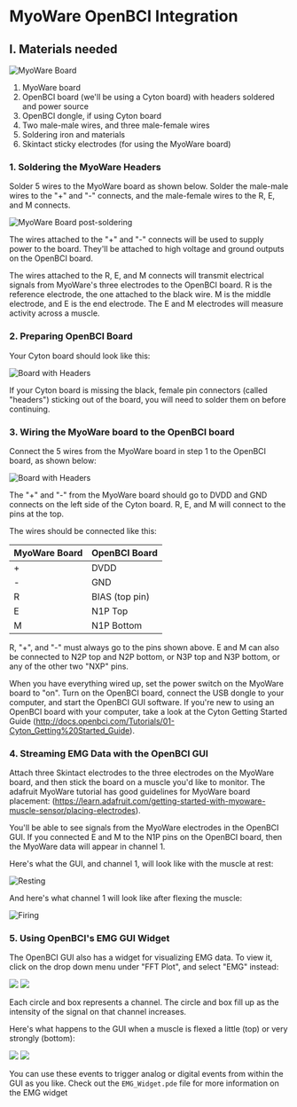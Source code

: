 # MyoWare OpenBCI Integration

## I. Materials needed

![MyoWare Board](../assets/images/myoware.jpg)

1. MyoWare board
2. OpenBCI board (we'll be using a Cyton board) with headers soldered and power source
3. OpenBCI dongle, if using Cyton board
4. Two male-male wires, and three male-female wires
5. Soldering iron and materials
6. Skintact sticky electrodes (for using the MyoWare board)


### 1. Soldering the MyoWare Headers
Solder 5 wires to the MyoWare board as shown below. Solder the male-male wires to the "+" and "-" connects, and the male-female wires to the R, E, and M connects.

![MyoWare Board post-soldering](../assets/images/myoware_post_solder.jpg)

The wires attached to the "+" and "-" connects will be used to supply power to the board. They'll be attached to high voltage and ground outputs on the OpenBCI board.

The wires attached to the R, E, and M connects will transmit electrical signals from MyoWare's three electrodes to the OpenBCI board. R is the reference electrode, the one attached to the black wire. M is the middle electrode, and E is the end electrode. The E and M electrodes will measure activity across a muscle. 


### 2. Preparing OpenBCI Board
Your Cyton board should look like this:

![Board with Headers](../assets/images/8bit_w_Headers.jpg)

If your Cyton board is missing the black, female pin connectors (called "headers") sticking out of the board, you will need to solder them on before continuing. 

### 3. Wiring the MyoWare board to the OpenBCI board 
Connect the 5 wires from the MyoWare board in step 1 to the OpenBCI board, as shown below:

![Board with Headers](../assets/images/cyton_myoware_connects.jpg)

The "+" and "-" from the MyoWare board should go to DVDD and GND connects on the left side of the Cyton board. R, E, and M will connect to the pins at the top.

The wires should be connected like this:

| MyoWare Board | OpenBCI Board |
| -------------- | -------------- |
| \+ | DVDD |
| \- | GND |
| R | BIAS (top pin) |
| E | N1P Top |
| M | N1P Bottom |

R, "+", and "-" must always go to the pins shown above. E and M can also be connected to N2P top and N2P bottom, or N3P top and N3P bottom, or any of the other two "NXP" pins.

When you have everything wired up, set the power switch on the MyoWare board to "on". Turn on the OpenBCI board, connect the USB dongle to your computer, and start the OpenBCI GUI software. If you're new to using an OpenBCI board with your computer, take a look at the Cyton Getting Started Guide (http://docs.openbci.com/Tutorials/01-Cyton_Getting%20Started_Guide).

### 4. Streaming EMG Data with the OpenBCI GUI

Attach three Skintact electrodes to the three electrodes on the MyoWare board, and then stick the board on a muscle you'd like to monitor. The adafruit MyoWare tutorial has good guidelines for MyoWare board placement: (https://learn.adafruit.com/getting-started-with-myoware-muscle-sensor/placing-electrodes).

You'll be able to see signals from the MyoWare electrodes in the OpenBCI GUI. If you connected E and M to the N1P pins on the OpenBCI board, then the MyoWare data will appear in channel 1. 

Here's what the GUI, and channel 1, will look like with the muscle at rest:

![Resting](../assets/images/OpenBCIGUI_at_rest.png)

And here's what channel 1 will look like after flexing the muscle:

![Firing](../assets/images/OpenBCIGUI_after_flex.png)

### 5. Using OpenBCI's EMG GUI Widget

The OpenBCI GUI also has a widget for visualizing EMG data. To view it, click on the drop down menu under "FFT Plot", and select "EMG" instead:

![](../assets/images/emg_drop_down_menu.png)
![](../assets/images/EMG_gui_at_rest.png)

Each circle and box represents a channel. The circle and box fill up as the intensity of the signal on that channel increases.

Here's what happens to the GUI when a muscle is flexed a little (top) or very strongly (bottom):

![](../assets/images/emg_gui_flex_small.png)
![](../assets/images/emg_gui_flex_big.png)

You can use these events to trigger analog or digital events from within the GUI as you like. Check out the `EMG_Widget.pde` file for more information on the EMG widget
